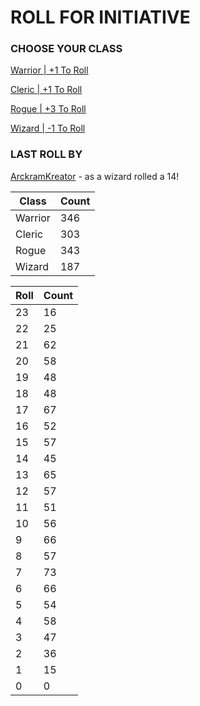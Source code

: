 # ROLL FOR INITIATIVE
### CHOOSE YOUR CLASS

[Warrior | +1 To Roll](https://github.com/benjaminsampica/benjaminsampica/issues/new?title=roll%7Cwarrior&body=Just+click+%27Submit+new+issue%27.)

[Cleric | +1 To Roll](https://github.com/benjaminsampica/benjaminsampica/issues/new?title=roll%7Ccleric&body=Just+click+%27Submit+new+issue%27.)

[Rogue | +3 To Roll](https://github.com/benjaminsampica/benjaminsampica/issues/new?title=roll%7Crogue&body=Just+click+%27Submit+new+issue%27.)

[Wizard | -1 To Roll](https://github.com/benjaminsampica/benjaminsampica/issues/new?title=roll%7Cwizard&body=Just+click+%27Submit+new+issue%27.)
### LAST ROLL BY
[ArckramKreator](https://www.github.com/ArckramKreator) - as a wizard rolled a 14!

|Class|Count|
|-|-|
|Warrior|346|
|Cleric|303|
|Rogue|343|
|Wizard|187|

|Roll|Count|
|-|-|
|23|16
|22|25
|21|62
|20|58
|19|48
|18|48
|17|67
|16|52
|15|57
|14|45
|13|65
|12|57
|11|51
|10|56
|9|66
|8|57
|7|73
|6|66
|5|54
|4|58
|3|47
|2|36
|1|15
|0|0

